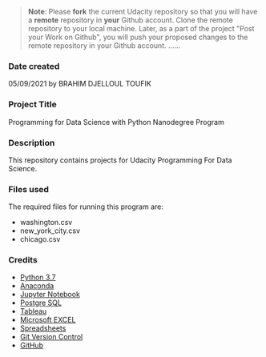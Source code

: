 >**Note**: Please **fork** the current Udacity repository so that you will have a **remote** repository in **your** Github account. Clone the remote repository to your local machine. Later, as a part of the project "Post your Work on Github", you will push your proposed changes to the remote repository in your Github account.
......
### Date created
05/09/2021 by BRAHIM DJELLOUL TOUFIK
### Project Title
Programming for Data Science with Python Nanodegree Program

### Description
This repository contains projects for Udacity Programming For Data Science.

### Files used
The required files for running this program are: 
* washington.csv
* new_york_city.csv
* chicago.csv

### Credits


+ [Python 3.7](https://www.python.org/downloads/release/python-373/)
+ [Anaconda](https://www.anaconda.com/)
+ [Jupyter Notebook](https://jupyter.org/)
+ [Postgre SQL](https://www.postgresql.org/)
+ [Tableau](https://www.tableau.com/)
+ [Microsoft EXCEL](https://products.office.com/en-in/excel)
+ [Spreadsheets](https://www.google.com/sheets/about/)
+ [Git Version Control](https://git-scm.com/)
+ [GitHub](https://github.com/)

